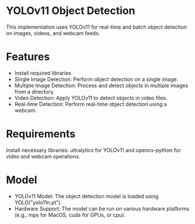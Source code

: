 # YOLOv11 Object Detection
This implementation uses YOLOv11 for real-time and batch object detection on images, videos, and webcam feeds.
# Features
* Install required libraries
* Single Image Detection: Perform object detection on a single image.
* Multiple Image Detection: Process and detect objects in multiple images from a directory.
* Video Detection: Apply YOLOv11 to detect objects in video files.
* Real-time Detection: Perform real-time object detection using a webcam.
# Requirements
Install necessary libraries: ultralytics for YOLOv11 and opencv-python for video and webcam operations.
# Model
* YOLOv11 Model: The object detection model is loaded using YOLO("yolo11n.pt").
* Hardware Support: The model can be run on various hardware platforms (e.g., mps for MacOS, cuda for GPUs, or cpu).

